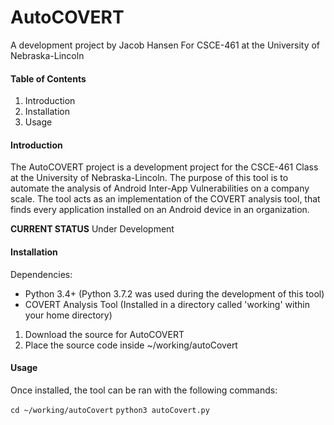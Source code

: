 # AutoCOVERT
A development project by Jacob Hansen
For CSCE-461 at the University of Nebraska-Lincoln

#### Table of Contents
1. Introduction
2. Installation
3. Usage

#### Introduction

The AutoCOVERT project is a development project for the CSCE-461 Class at the University of Nebraska-Lincoln. The purpose of this tool is to automate the analysis of Android Inter-App Vulnerabilities on a company scale. The tool acts as an implementation of the COVERT analysis tool, that finds every application installed on an Android device in an organization.

**CURRENT STATUS** Under Development

#### Installation

Dependencies:
* Python 3.4+ (Python 3.7.2 was used during the development of this tool)
* COVERT Analysis Tool (Installed in a directory called 'working' within your home directory)

1. Download the source for AutoCOVERT
2. Place the source code inside ~/working/autoCovert

#### Usage

Once installed, the tool can be ran with the following commands:

`cd ~/working/autoCovert`
`python3 autoCovert.py`